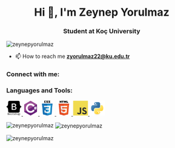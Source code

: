 <h1 align="center">Hi 👋, I'm Zeynep Yorulmaz</h1>
<h3 align="center">Student at Koç University</h3>

<p align="left"> <img src="https://komarev.com/ghpvc/?username=zeynepyorulmaz&label=Profile%20views&color=0e75b6&style=flat" alt="zeynepyorulmaz" /> </p>

- 📫 How to reach me **zyorulmaz22@ku.edu.tr**

<h3 align="left">Connect with me:</h3>
<p align="left">
</p>

<h3 align="left">Languages and Tools:</h3>
<p align="left"> <a href="https://getbootstrap.com" target="_blank" rel="noreferrer"> <img src="https://raw.githubusercontent.com/devicons/devicon/master/icons/bootstrap/bootstrap-plain-wordmark.svg" alt="bootstrap" width="40" height="40"/> </a> <a href="https://www.w3schools.com/cs/" target="_blank" rel="noreferrer"> <img src="https://raw.githubusercontent.com/devicons/devicon/master/icons/csharp/csharp-original.svg" alt="csharp" width="40" height="40"/> </a> <a href="https://www.w3schools.com/css/" target="_blank" rel="noreferrer"> <img src="https://raw.githubusercontent.com/devicons/devicon/master/icons/css3/css3-original-wordmark.svg" alt="css3" width="40" height="40"/> </a> <a href="https://www.w3.org/html/" target="_blank" rel="noreferrer"> <img src="https://raw.githubusercontent.com/devicons/devicon/master/icons/html5/html5-original-wordmark.svg" alt="html5" width="40" height="40"/> </a> <a href="https://developer.mozilla.org/en-US/docs/Web/JavaScript" target="_blank" rel="noreferrer"> <img src="https://raw.githubusercontent.com/devicons/devicon/master/icons/javascript/javascript-original.svg" alt="javascript" width="40" height="40"/> </a> <a href="https://www.python.org" target="_blank" rel="noreferrer"> <img src="https://raw.githubusercontent.com/devicons/devicon/master/icons/python/python-original.svg" alt="python" width="40" height="40"/> </a> </p>

<p><img align="left" src="https://github-readme-stats.vercel.app/api/top-langs?username=zeynepyorulmaz&show_icons=true&locale=en&layout=compact" alt="zeynepyorulmaz" /></p>

<p>&nbsp;<img align="center" src="https://github-readme-stats.vercel.app/api?username=zeynepyorulmaz&show_icons=true&locale=en" alt="zeynepyorulmaz" /></p>

<p><img align="center" src="https://github-readme-streak-stats.herokuapp.com/?user=zeynepyorulmaz&" alt="zeynepyorulmaz" /></p>
